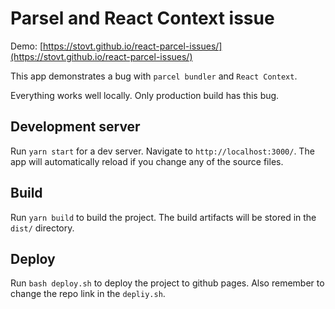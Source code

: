 # Parsel and React Context issue

Demo: [https://stovt.github.io/react-parcel-issues/](https://stovt.github.io/react-parcel-issues/)

This app demonstrates a bug with `parcel bundler` and `React Context`.

Everything works well locally. Only production build has this bug.

## Development server

Run `yarn start` for a dev server. Navigate to `http://localhost:3000/`. The app will automatically reload if you change any of the source files.

## Build

Run `yarn build` to build the project. The build artifacts will be stored in the `dist/` directory.

## Deploy

Run `bash deploy.sh` to deploy the project to github pages. Also remember to change the repo link in the `depliy.sh`.
